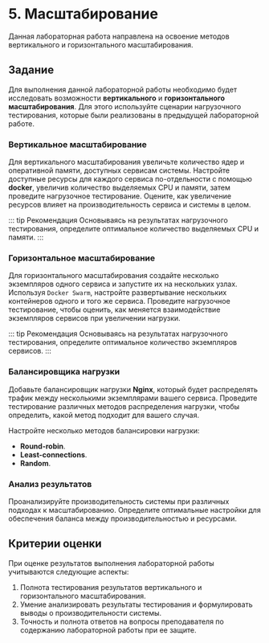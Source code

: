 # 5. Масштабирование

Данная лабораторная работа направлена на освоение методов вертикального и горизонтального масштабирования.

## Задание

Для выполнения данной лабораторной работы необходимо будет исследовать возможности **вертикального** и **горизонтального масштабирования**. Для этого используйте сценарии нагрузочного тестирования, которые были реализованы в предыдущей лабораторной работе.

### Вертикальное масштабирование

Для вертикального масштабирования увеличьте количество ядер и оперативной памяти, доступных сервисам системы. Настройте доступные ресурсы для каждого сервиса по-отдельности с помощью **docker**, увеличив количество выделяемых CPU и памяти, затем проведите нагрузочное тестирование. Оцените, как увеличение ресурсов влияет на производительность сервиса и системы в целом.

::: tip Рекомендация
Основываясь на результатах нагрузочного тестирования, определите оптимальное количество выделяемых CPU и памяти.
:::

### Горизонтальное масштабирование

Для горизонтального масштабирования создайте несколько экземпляров одного сервиса и запустите их на нескольких узлах. Используя `Docker Swarm`, настройте развертывание нескольких контейнеров одного и того же сервиса. Проведите нагрузочное тестирование, чтобы оценить, как меняется взаимодействие экземпляров сервисов при увеличении нагрузки.

::: tip Рекомендация
Основываясь на результатах нагрузочного тестирования, определите оптимальное количество экземпляров сервисов.
:::

### Балансировщика нагрузки

Добавьте балансировщик нагрузки **Nginx**, который будет распределять трафик между несколькими экземплярами вашего сервиса. Проведите тестирование различных методов распределения нагрузки, чтобы определить, какой метод подходит для вашего случая.

Настройте несколько методов балансировки нагрузки:
- **Round-robin**.
- **Least-connections**.
- **Random**.

### Анализ результатов

Проанализируйте производительность системы при различных подходах к масштабированию. Определите оптимальные настройки для обеспечения баланса между производительностью и ресурсами. 

## Критерии оценки

При оценке результатов выполнения лабораторной работы учитываются следующие аспекты:

1. Полнота тестирования результатов вертикального и горизонтального масштабирования.
1. Умение анализировать результаты тестирования и формулировать выводы о производительности системы.
1. Точность и полнота ответов на вопросы преподавателя по содержанию лабораторной работы при ее защите.
